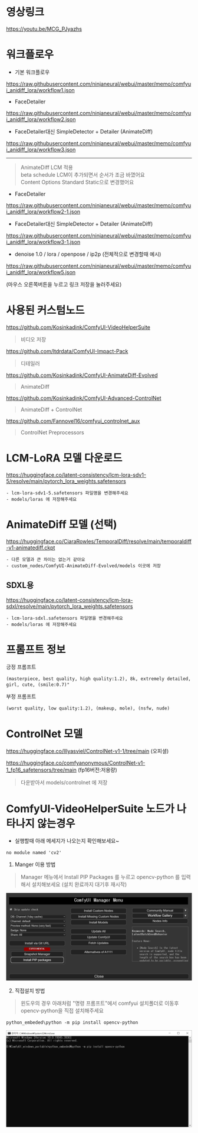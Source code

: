 # 영상링크

<https://youtu.be/MCG_PJyazhs>

# 워크플로우

* 기본 워크플로우

<https://raw.githubusercontent.com/ninjaneural/webui/master/memo/comfyui_anidiff_lora/workflow1.json>

* FaceDetailer

<https://raw.githubusercontent.com/ninjaneural/webui/master/memo/comfyui_anidiff_lora/workflow2.json>

* FaceDetailer대신 SimpleDetector + Detailer (AnimateDiff)

<https://raw.githubusercontent.com/ninjaneural/webui/master/memo/comfyui_anidiff_lora/workflow3.json>

---

> AnimateDiff LCM 적용  
> beta schedule LCM이 추가되면서 순서가 조금 바꼈어요  
> Content Options Standard Static으로 변경했어요

* FaceDetailer

<https://raw.githubusercontent.com/ninjaneural/webui/master/memo/comfyui_anidiff_lora/workflow2-1.json>

* FaceDetailer대신 SimpleDetector + Detailer (AnimateDiff)

<https://raw.githubusercontent.com/ninjaneural/webui/master/memo/comfyui_anidiff_lora/workflow3-1.json>

* denoise 1.0 / lora / openpose / ip2p (전체적으로 변경할때 예시)

<https://raw.githubusercontent.com/ninjaneural/webui/master/memo/comfyui_anidiff_lora/workflow5.json> 


(마우스 오른쪽버튼을 누르고 링크 저장을 눌러주세요)


# 사용된 커스텀노드

<https://github.com/Kosinkadink/ComfyUI-VideoHelperSuite>

> 비디오 저장

<https://github.com/ltdrdata/ComfyUI-Impact-Pack>

> 디테일러

<https://github.com/Kosinkadink/ComfyUI-AnimateDiff-Evolved>

> AnimateDiff

<https://github.com/Kosinkadink/ComfyUI-Advanced-ControlNet>

> AnimateDiff + ControlNet

<https://github.com/Fannovel16/comfyui_controlnet_aux>

> ControlNet Preprocessors


# LCM-LoRA 모델 다운로드

<https://huggingface.co/latent-consistency/lcm-lora-sdv1-5/resolve/main/pytorch_lora_weights.safetensors>

    - lcm-lora-sdv1-5.safetensors 파일명을 변경해주세요
    - models/loras 에 저장해주세요

# AnimateDiff 모델 (선택)

<https://huggingface.co/CiaraRowles/TemporalDiff/resolve/main/temporaldiff-v1-animatediff.ckpt>

    - 다른 모델과 큰 차이는 없는거 같아요
    - custom_nodes/ComfyUI-AnimateDiff-Evolved/models 이곳에 저장  


## SDXL용

<https://huggingface.co/latent-consistency/lcm-lora-sdxl/resolve/main/pytorch_lora_weights.safetensors>

    - lcm-lora-sdxl.safetensors 파일명을 변경해주세요
    - models/loras 에 저장해주세요

# 프롬프트 정보

긍정 프롬프트
```
(masterpiece, best quality, high quality:1.2), 8k, extremely detailed, girl, cute, (smile:0.7)"
```

부정 프롬프트
```
(worst quality, low quality:1.2), (makeup, mole), (nsfw, nude)
```

# ControlNet 모델

<https://huggingface.co/lllyasviel/ControlNet-v1-1/tree/main> (오피셜)

<https://huggingface.co/comfyanonymous/ControlNet-v1-1_fp16_safetensors/tree/main> (fp16버전:저용량)

> 다운받아서 models/controlnet 에 저장  


# ComfyUI-VideoHelperSuite 노드가 나타나지 않는경우 

* 실행할때 아래 메세지가 나오는지 확인해보세요~

```
no module named 'cv2'
```

1. Manger 이용 방법

> Manager 메뉴에서 Install PIP Packages 를 누르고 opencv-python 를 입력해서 설치해보세요 (설치 완료까지 대기후 재시작)

<img src="./comfyui_anidiff_lora/manager.png"/>

2. 직접설치 방법

> 윈도우의 경우 아래처럼 "명령 프롬프트"에서 comfyui 설치폴더로 이동후 opencv-python을 직접 설치해주세요

```
python_embeded\python -m pip install opencv-python
```

<img src="./comfyui_anidiff_lora/opencv.png"/>

